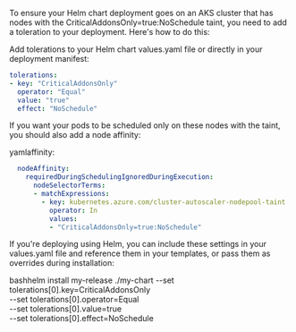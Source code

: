 To ensure your Helm chart deployment goes on an AKS cluster that has nodes with the CriticalAddonsOnly=true:NoSchedule taint, you need to add a toleration to your deployment. Here's how to do this:

Add tolerations to your Helm chart values.yaml file or directly in your deployment manifest:

```yaml
tolerations:
- key: "CriticalAddonsOnly"
  operator: "Equal"
  value: "true"
  effect: "NoSchedule"
```
If you want your pods to be scheduled only on these nodes with the taint, you should also add a node affinity:

yamlaffinity:
```yaml
  nodeAffinity:
    requiredDuringSchedulingIgnoredDuringExecution:
      nodeSelectorTerms:
      - matchExpressions:
        - key: kubernetes.azure.com/cluster-autoscaler-nodepool-taint
          operator: In
          values:
          - "CriticalAddonsOnly=true:NoSchedule"
```
If you're deploying using Helm, you can include these settings in your values.yaml file and reference them in your templates, or pass them as overrides during installation:

bashhelm install my-release ./my-chart --set tolerations[0].key=CriticalAddonsOnly \
  --set tolerations[0].operator=Equal \
  --set tolerations[0].value=true \
  --set tolerations[0].effect=NoSchedule